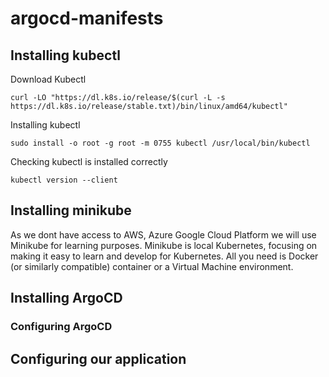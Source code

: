 # argocd-manifests
## Installing kubectl
Download Kubectl
```
curl -LO "https://dl.k8s.io/release/$(curl -L -s https://dl.k8s.io/release/stable.txt)/bin/linux/amd64/kubectl"
```
Installing kubectl
```
sudo install -o root -g root -m 0755 kubectl /usr/local/bin/kubectl
```
Checking kubectl is installed correctly
```
kubectl version --client
```


## Installing minikube
As we dont have access to AWS, Azure Google Cloud Platform we will use Minikube for learning purposes. Minikube is local Kubernetes, focusing on making it easy to learn and develop for Kubernetes. All you need is Docker (or similarly compatible) container or a Virtual Machine environment. 
## Installing ArgoCD

### Configuring ArgoCD

## Configuring our application
